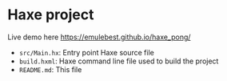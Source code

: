 # Haxe project

Live demo here https://emulebest.github.io/haxe_pong/

 * `src/Main.hx`: Entry point Haxe source file
 * `build.hxml`: Haxe command line file used to build the project
 * `README.md`: This file
